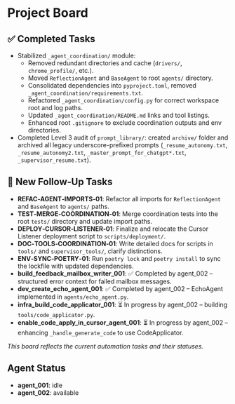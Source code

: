 # Project Board

## ✅ Completed Tasks

- Stabilized `_agent_coordination/` module:
  - Removed redundant directories and cache (`drivers/`, `chrome_profile/`, etc.).
  - Moved `ReflectionAgent` and `BaseAgent` to root `agents/` directory.
  - Consolidated dependencies into `pyproject.toml`, removed `_agent_coordination/requirements.txt`.
  - Refactored `_agent_coordination/config.py` for correct workspace root and log paths.
  - Updated `_agent_coordination/README.md` links and tool listings.
  - Enhanced root `.gitignore` to exclude coordination outputs and env directories.
- Completed Level 3 audit of `prompt_library/`: created `archive/` folder and archived all legacy underscore-prefixed prompts (`_resume_autonomy.txt`, `_resume_autonomy2.txt`, `_master_prompt_for_chatgpt*.txt`, `_supervisor_resume.txt`).

## 🚀 New Follow‑Up Tasks

- **REFAC‑AGENT‑IMPORTS‑01**: Refactor all imports for `ReflectionAgent` and `BaseAgent` to `agents/` paths.
- **TEST‑MERGE‑COORDINATION‑01**: Merge coordination tests into the root `tests/` directory and update import paths.
- **DEPLOY‑CURSOR‑LISTENER‑01**: Finalize and relocate the Cursor Listener deployment script to `scripts/deployment/`.
- **DOC‑TOOLS‑COORDINATION‑01**: Write detailed docs for scripts in `tools/` and `supervisor_tools/`, clarify distinctions.
- **ENV‑SYNC‑POETRY‑01**: Run `poetry lock` and `poetry install` to sync the lockfile with updated dependencies.
- **build_feedback_mailbox_writer_001**: ✅ Completed by agent_002 – structured error context for failed mailbox messages.
- **dev_create_echo_agent_001**: ✅ Completed by agent_002 – EchoAgent implemented in `agents/echo_agent.py`.
- **infra_build_code_applicator_001**: ⏳ In progress by agent_002 – building `tools/code_applicator.py`.
- **enable_code_apply_in_cursor_agent_001**: ⏳ In progress by agent_002 – enhancing `_handle_generate_code` to use CodeApplicator.

*This board reflects the current automation tasks and their statuses.*

## Agent Status

- **agent_001**: idle
- **agent_002**: available 